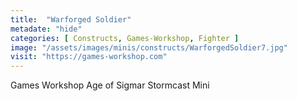 ```yaml
---
title:  "Warforged Soldier"
metadate: "hide"
categories: [ Constructs, Games-Workshop, Fighter ]
image: "/assets/images/minis/constructs/WarforgedSoldier7.jpg"
visit: "https://games-workshop.com"
---
```

Games Workshop Age of Sigmar Stormcast Mini